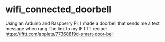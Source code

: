 # wifi_connected_doorbell
Using an Arduino and Raspberry Pi, I made a doorbell that sends me a text message when rang 
The link to my IFTTT recipe: https://ifttt.com/applets/77368819d-smart-door-bell
